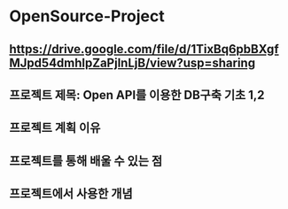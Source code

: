 # OpenSource-Project
##  https://drive.google.com/file/d/1TixBq6pbBXgfMJpd54dmhlpZaPjlnLjB/view?usp=sharing

## 프로젝트 제목: Open API를 이용한 DB구축 기초 1,2

## 프로젝트 계획 이유

## 프로젝트를 통해 배울 수 있는 점 

## 프로젝트에서 사용한 개념 
